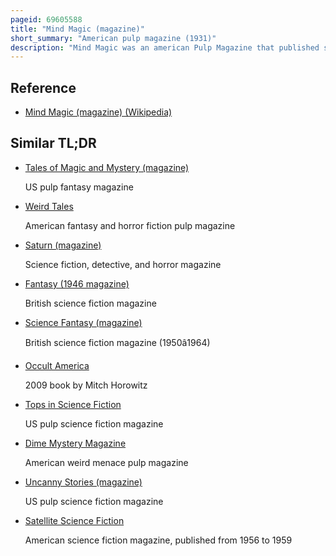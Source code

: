 ```yaml
---
pageid: 69605588
title: "Mind Magic (magazine)"
short_summary: "American pulp magazine (1931)"
description: "Mind Magic was an american Pulp Magazine that published six Issues in 1931. The Publisher was shade publishing Company of Philadelphia and the Editor was g. R. Bay. It focused on Occult Fantasy and Non-Fiction Articles about Occult Topics. After four Issues it changed its Title to My Self, perhaps in Order to broaden its Appeal, but it ceased Publication the following Issue. Writers who appeared in its Pages include Ralph Milne Farley, August Derleth, and manly Wade Wellman."
---
```


## Reference

- [Mind Magic (magazine) (Wikipedia)](https://en.wikipedia.org/?curid=69605588)

## Similar TL;DR

- [Tales of Magic and Mystery (magazine)](/tldr/en/tales-of-magic-and-mystery-magazine)

  US pulp fantasy magazine

- [Weird Tales](/tldr/en/weird-tales)

  American fantasy and horror fiction pulp magazine

- [Saturn (magazine)](/tldr/en/saturn-magazine)

  Science fiction, detective, and horror magazine

- [Fantasy (1946 magazine)](/tldr/en/fantasy-1946-magazine)

  British science fiction magazine

- [Science Fantasy (magazine)](/tldr/en/science-fantasy-magazine)

  British science fiction magazine (1950â1964)

- [Occult America](/tldr/en/occult-america)

  2009 book by Mitch Horowitz

- [Tops in Science Fiction](/tldr/en/tops-in-science-fiction)

  US pulp science fiction magazine

- [Dime Mystery Magazine](/tldr/en/dime-mystery-magazine)

  American weird menace pulp magazine

- [Uncanny Stories (magazine)](/tldr/en/uncanny-stories-magazine)

  US pulp science fiction magazine

- [Satellite Science Fiction](/tldr/en/satellite-science-fiction)

  American science fiction magazine, published from 1956 to 1959
